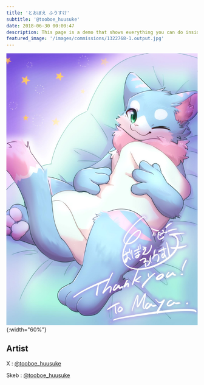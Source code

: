 ```yaml
---
title: 'とおぼえ ふうすけ'
subtitle: '@tooboe_huusuke'
date: 2018-06-30 00:00:47
description: This page is a demo that shows everything you can do inside portfolio and blog posts.
featured_image: '/images/commissions/1322768-1.output.jpg'
---
```


![](/images/commissions/1322768-1.output.jpg){:width="60%"}

## Artist

X : [@tooboe_huusuke](https://twitter.com/tooboe_huusuke)

Skeb : [@tooboe_huusuke](https://skeb.jp/@tooboe_huusuke)